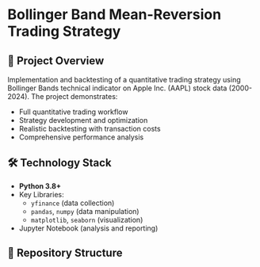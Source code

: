 # Bollinger Band Mean-Reversion Trading Strategy


## 📌 Project Overview
Implementation and backtesting of a quantitative trading strategy using Bollinger Bands technical indicator on Apple Inc. (AAPL) stock data (2000-2024). The project demonstrates:

- Full quantitative trading workflow
- Strategy development and optimization
- Realistic backtesting with transaction costs
- Comprehensive performance analysis

## 🛠️ Technology Stack
- **Python 3.8+**
- Key Libraries:
  - `yfinance` (data collection)
  - `pandas`, `numpy` (data manipulation)
  - `matplotlib`, `seaborn` (visualization)
- Jupyter Notebook (analysis and reporting)

## 📂 Repository Structure
